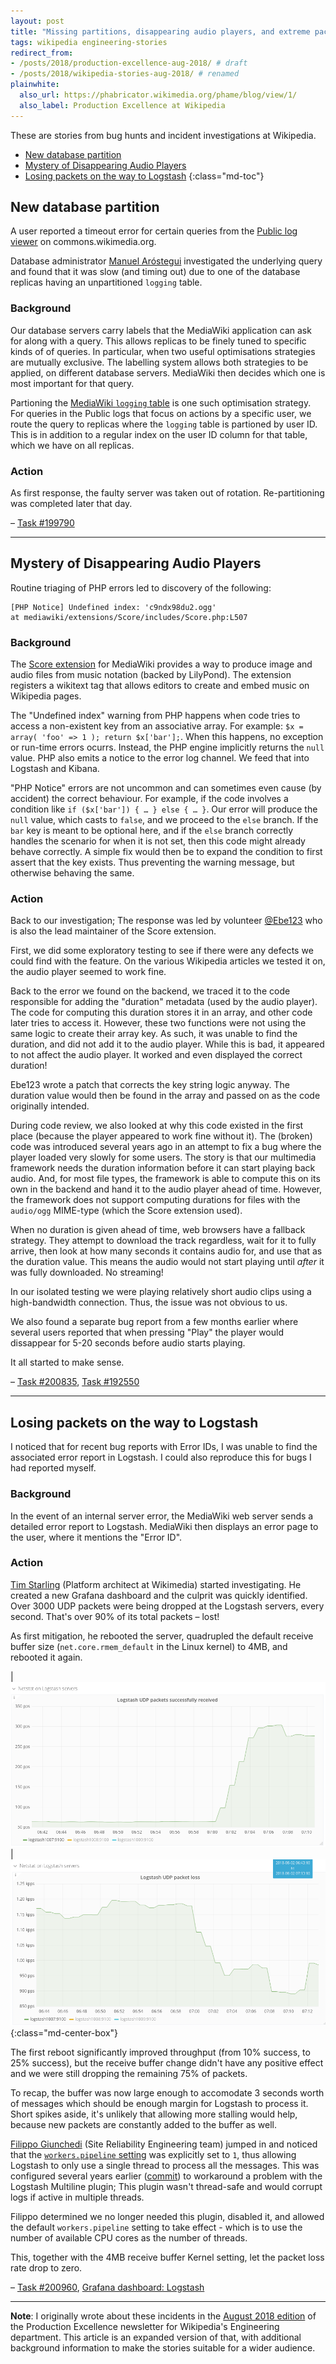 ```yaml
---
layout: post
title: "Missing partitions, disappearing audio players, and extreme packet loss"
tags: wikipedia engineering-stories
redirect_from:
- /posts/2018/production-excellence-aug-2018/ # draft
- /posts/2018/wikipedia-stories-aug-2018/ # renamed
plainwhite:
  also_url: https://phabricator.wikimedia.org/phame/blog/view/1/
  also_label: Production Excellence at Wikipedia
---
```


These are stories from bug hunts and incident investigations at Wikipedia.

<!--more-->

* [New database partition](#new-database-partition)
* [Mystery of Disappearing Audio Players](#mystery-of-disappearing-audio-players)
* [Losing packets on the way to Logstash](#losing-packets-on-the-way-to-logstash)
{:class="md-toc"}

## New database partition

A user reported a timeout error for certain queries from the [Public log viewer](https://en.wikipedia.org/wiki/Special:Log "Public logs (Special:Logs) - Wikipedia") on commons.wikimedia.org.

Database administrator [Manuel Aróstegui](https://phabricator.wikimedia.org/p/Marostegui/ "@Marostegui - Phabricator") investigated the underlying query and found that it was slow (and timing out) due to one of the database replicas having an unpartitioned `logging` table.

### Background
Our database servers carry labels that the MediaWiki application can ask for along with a query. This allows replicas to be finely tuned to specific kinds of of queries. In particular, when two useful optimisations strategies are mutually exclusive. The labelling system allows both strategies to be applied, on different database servers. MediaWiki then decides which one is most important for that query.

Partioning the [MediaWiki `logging` table](https://www.mediawiki.org/wiki/Manual:Logging_table "logging table - MediaWiki documentation") is one such optimisation strategy. For queries in the Public logs that focus on actions by a specific user, we route the query to replicas where the `logging` table is partioned by user ID. This is in addition to a regular index on the user ID column for that table, which we have on all replicas.

### Action
As first response, the faulty server was taken out of rotation. Re-partitioning was completed later that day.

– [Task #199790](https://phabricator.wikimedia.org/T199790 "Special:Log/… results in fatal exception of type DBQueryTimeoutError")

-------

## Mystery of Disappearing Audio Players

Routine triaging of PHP errors led to discovery of the following:

```
[PHP Notice] Undefined index: 'c9ndx98du2.ogg'
at mediawiki/extensions/Score/includes/Score.php:L507
```

### Background
The [Score extension](https://www.mediawiki.org/wiki/Extension:Score "Extension:Score - mediawiki.org") for MediaWiki provides a way to produce image and audio files from music notation (backed by LilyPond). The extension registers a wikitext tag that allows editors to create and embed music on Wikipedia pages.

The "Undefined index" warning from PHP happens when code tries to access a non-existent key
from an associative array. For example: `$x = array( 'foo' => 1 ); return $x['bar'];`. When this happens, no exception or run-time errors ocurrs. Instead, the PHP engine implicitly returns the `null` value. PHP also emits a notice to the error log channel. We feed that into Logstash and Kibana.

"PHP Notice" errors are not uncommon and can sometimes even cause (by accident) the correct behaviour. For example, if the code involves a condition like `if ($x['bar']) { … } else { … }`. Our error will produce the `null` value, which casts to `false`, and we proceed to the `else` branch. If the `bar` key is meant to be optional here, and if the `else` branch correctly handles the scenario for when it is not set, then this code might already behave correctly. A simple fix would then be to expand the condition to first assert that the key exists. Thus preventing the warning message, but otherwise behaving the same.

### Action
Back to our investigation; The response was led by volunteer [@Ebe123](https://phabricator.wikimedia.org/p/Ebe123/ "Ebe123 - Phabricator") who is also the lead maintainer of the Score extension.

First, we did some exploratory testing to see if there were any defects we could find with the feature. On the various Wikipedia articles we tested it on, the audio player seemed to work fine.

Back to the error we found on the backend, we traced it to the code responsible for adding the "duration" metadata (used by the audio player). The code for computing this duration stores it in an array, and other code later tries to access it. However, these two functions were not using the same logic to create their array key. As such, it was unable to find the duration, and did not add it to the audio player. While this is bad, it appeared to not affect the audio player. It worked and even displayed the correct duration!

Ebe123 wrote a patch that corrects the key string logic anyway. The duration value would then be found in the array and passed on as the code originally intended.

During code review, we also looked at why this code existed in the first place (because the player appeared to work fine without it). The (broken) code was introduced several years ago in an attempt to fix a bug where the player loaded very slowly for some users. The story is that our multimedia framework needs the duration information before it can start playing back audio. And, for most file types, the framework is able to compute this on its own in the backend and hand it to the audio player ahead of time. However, the framework does not support computing durations for files with the `audio/ogg` MIME-type (which the Score extension used).

When no duration is given ahead of time, web browsers have a fallback strategy. They attempt to download the track regardless, wait for it to fully arrive, then look at how many seconds it contains audio for, and use that as the duration value. This means the audio would not start playing until *after* it was fully downloaded. No streaming!

In our isolated testing we were playing relatively short audio clips using a high-bandwidth connection. Thus, the issue was not obvious to us.

We also found a separate bug report from a few months earlier where several users reported that when pressing "Play" the player would dissappear for 5-20 seconds before audio starts playing.

It all started to make sense.

– [Task #200835](https://phabricator.wikimedia.org/T200835 "PHP Notice: 'Undefined index' from Score.php:L507"), [Task #192550](https://phabricator.wikimedia.org/T192550 "Score audio player vanishes for a few seconds")

-------

## Losing packets on the way to Logstash

I noticed that for recent bug reports with Error IDs, I was unable to find the
associated error report in Logstash. I could also reproduce this for bugs I had
reported myself.

### Background
In the event of an internal server error, the MediaWiki web server sends a detailed
error report to Logstash. MediaWiki then displays an error page to the user,
where it mentions the "Error ID".

### Action
[Tim Starling](https://tstarling.com/blog/ "Tim Starling's Blog") (Platform architect at Wikimedia) started investigating. He created a new Grafana
dashboard and the culprit was quickly identified. Over 3000 UDP packets were being dropped at the Logstash servers, every second. That's over 90% of its total packets – lost!

As first mitigation, he rebooted the server, quadrupled the default receive buffer size (`net.core.rmem_default` in the Linux kernel) to 4MB, and rebooted it again.

| ![Rate of succesfull Logstash packet reception increased from 50 pps to 300 pps](/assets/attachments/2018_augstories_1a_logstash_recv.png "Success rate goes up from 50 pps to 300 pps") | ![Rate of Logstash packet loss decreased from 1200 pps to 950 pps.](/assets/attachments/2018_augstories_1b_logstash_loss.png "Failure rate went down from 1200 pps to 950 pps")
{:class="md-center-box"}

The first reboot significantly improved throughput (from 10% success, to 25% success), but the receive buffer change didn't have any positive effect and we were still dropping the remaining 75% of packets.

To recap, the buffer was now large enough to accomodate 3 seconds worth of messages which should be enough margin for Logstash to process it. Short spikes aside, it's unlikely that allowing more stalling would help, because new packets are constantly added to the buffer as well.

[Filippo Giunchedi](https://phabricator.wikimedia.org/p/fgiunchedi/ "@fgiunchedi - Phabricator") (Site Reliability Engineering team) jumped in and noticed that the [`workers.pipeline` setting](https://www.elastic.co/guide/en/logstash/6.4/tuning-logstash.html "Tuning Logstash - Elastic Docs") was explicitly set to `1`, thus allowing Logstash to only use a single thread to process all the messages. This was configured several years earlier ([commit](https://github.com/wikimedia/puppet/commit/011aa76f0af62c3d5160c9f5e821108323cc3f16 "Commit 011aa - wikimedia/puppet - GitHub")) to workaround a problem with the Logstash Multiline plugin; This plugin wasn't thread-safe and would corrupt logs if active in multiple threads.

Filippo determined we no longer needed this plugin, disabled it, and allowed the default `workers.pipeline` setting to take effect - which is to use the number of available CPU cores as the number of threads.

This, together with the 4MB receive buffer Kernel setting, let the packet loss rate drop to zero.

– [Task #200960](https://phabricator.wikimedia.org/T200960 "Logstash packet loss (August 2018)"), [Grafana dashboard: Logstash](https://grafana.wikimedia.org/dashboard/db/logstash)

-------

**Note**: I originally wrote about these incidents in the [August 2018 edition](https://lists.wikimedia.org/pipermail/wikitech-l/2018-August/090594.html) of the Production Excellence newsletter for Wikipedia's Engineering department. This article is an expanded version of that, with additional background information to make the stories suitable for a wider audience.
